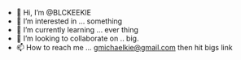 - 👋 Hi, I’m @BLCKEEKIE
- 👀 I’m interested in ... something
- 🌱 I’m currently learning ... ever thing
- 💞️ I’m looking to collaborate on .. big.
- 📫 How to reach me ... gmichaelkie@gmail.com then hit bigs link

<!---
BLCKEEKIE/BLCKEEKIE is a ✨ special ✨ repository because its `README.md` (this file) appears on your GitHub profile.
You can click the Preview link to take a look at your changes.
--->
